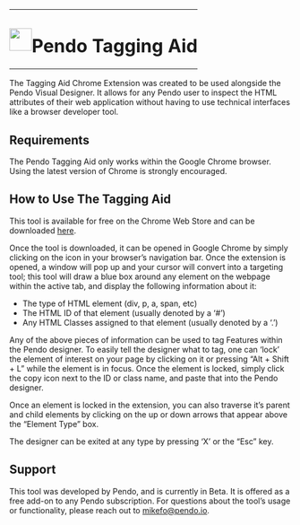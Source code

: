 <table style="border: 0px!important; padding: 0!important;"><tr><td style="border: 0px !important;padding: 0!important;"><img src="https://i.imgur.com/GpWEBKr.png" width="40" height="40"></td><td style="border: 0px !important;padding: 0!important;"><h1>Pendo Tagging Aid</h1></td></tr></table>
The Tagging Aid Chrome Extension was created to be used alongside the Pendo Visual Designer.  It allows for any Pendo user to inspect the HTML attributes of their web application without having to use technical interfaces like a browser developer tool.  

## Requirements
The Pendo Tagging Aid only works within the Google Chrome browser.  Using the latest version of Chrome is strongly encouraged.

## How to Use The Tagging Aid
This tool is available for free on the Chrome Web Store and can be downloaded [here](https://chrome.google.com/webstore/detail/pendo-tagging-aid/jhbhgbhjadlmnigleahdiainjdhomdgn).

Once the tool is downloaded, it can be opened in Google Chrome by simply clicking on the icon in your browser’s navigation bar.  Once the extension is opened, a window will pop up and your cursor will convert into a targeting tool; this tool will draw a blue box around any element on the webpage within the active tab, and display the following information about it:

- The type of HTML element (div, p, a, span, etc)
- The HTML ID of that element (usually denoted by a ‘#’)
- Any HTML Classes assigned to that element (usually denoted by a ‘.’)

Any of the above pieces of information can be used to tag Features within the Pendo designer.  To easily tell the designer what to tag, one can ‘lock’ the element of interest on your page by clicking on it or pressing “Alt + Shift + L” while the element is in focus.  Once the element is locked, simply click the copy icon next to the ID or class name, and paste that into the Pendo designer.

Once an element is locked in the extension, you can also traverse it’s parent and child elements by clicking on the up or down arrows that appear above the “Element Type” box.

The designer can be exited at any type by pressing ‘X’ or the “Esc” key.

## Support
This tool was developed by Pendo, and is currently in Beta.  It is offered as a free add-on to any Pendo subscription.  For questions about the tool’s usage or functionality, please reach out to mikefo@pendo.io.  
